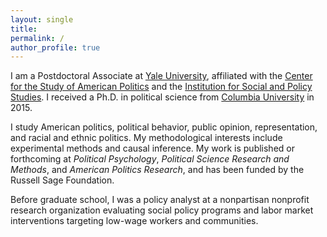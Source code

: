 ```yaml
---
layout: single
title:
permalink: /
author_profile: true
---
```


I am a Postdoctoral Associate at [Yale University](http://www.yale.edu/), affiliated with the [Center for the Study of American Politics](http://csap.yale.edu/) and the [Institution for Social and Policy Studies](http://isps.yale.edu/). I received a Ph.D. in political science from [Columbia University](http://polisci.columbia.edu/) in 2015. 

I study American politics, political behavior, public opinion, representation, and racial and ethnic politics. My methodological interests include experimental methods and causal inference. My work is published or forthcoming at _Political Psychology_, _Political Science Research and Methods_, and _American Politics Research_, and has been funded by the Russell Sage Foundation.

Before graduate school, I was a policy analyst at a nonpartisan nonprofit research organization evaluating social policy programs and labor market interventions targeting low-wage workers and communities.

